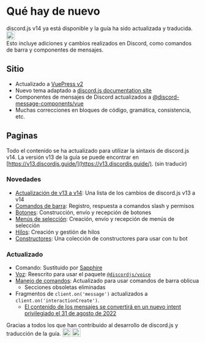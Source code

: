 <style scoped>
.emoji-container {
	display: inline-block;
}

.emoji-container .emoji-image {
	width: 1.375rem;
	height: 1.375rem;
	vertical-align: bottom;
}
</style>

# Qué hay de nuevo

<DiscordMessages>
	<DiscordMessage profile="bot">
		<template #interactions>
			<DiscordInteraction
				profile="user"
				author="discord.js"
				:command="true"
			>upgrade</DiscordInteraction>
		</template>
		discord.js v14 ya está disponible y la guía ha sido actualizada y traducida.
		<span class="emoji-container">
			<img class="emoji-image" title="tada" alt=":tada:" src="https://cdn.jsdelivr.net/gh/twitter/twemoji@v14.0.2/assets/72x72/1f389.png" />
		</span>
		<br />
		Esto incluye adiciones y cambios realizados en Discord, como comandos de barra y componentes de mensajes.
	</DiscordMessage>
</DiscordMessages>

## Sitio

- Actualizado a [VuePress v2](https://v2.vuepress.vuejs.org/)
- Nuevo tema adaptado a [discord.js documentation site](https://discord.js.org/)
- Componentes de mensajes de Discord actualizados a [@discord-message-components/vue](https://github.com/Danktuary/discord-message-components/blob/main/packages/vue/README.md)
- Muchas correcciones en bloques de código, gramática, consistencia, etc.

## Paginas

Todo el contenido se ha actualizado para utilizar la sintaxis de discord.js v14. La versión v13 de la guía se puede encontrar en [https://v13.discordjs.guide/](https://v13.discordjs.guide/). (sin traducir)

### Novedades

- [Actualización de v13 a v14](/additional-info/changes-in-v14.md): Una lista de los cambios de discord.js v13 a v14
- [Comandos de barra](/slash-commands/advanced-creation.md): Registro, respuesta a comandos slash y permisos
- [Botones](/interactions/buttons.md): Construcción, envío y recepción de botones
- [Menús de selección](/interactions/select-menus.md): Creación, envío y recepción de menús de selección
- [Hilos](/popular-topics/threads.md): Creación y gestión de hilos
- [Constructores](/popular-topics/builders.md): Una colección de constructores para usar con tu bot

### Actualizado

- Comando: Sustituido por [Sapphire](https://sapphirejs.dev/docs/Guide/getting-started/getting-started-with-sapphire)
- [Voz](/voz/): Reescrito para usar el paquete [`@discordjs/voice`](https://github.com/discordjs/discord.js/tree/main/packages/voice)
- [Manejo de comandos](/creating-your-bot/command-handling.md/): Actualizado para usar comandos de barra oblicua
  - Secciones obsoletas eliminadas
- Fragmentos de `client.on('message')` actualizados a `client.on('interactionCreate')`.
  - [El contenido de los mensajes se convertirá en un nuevo intent privilegiado el 31 de agosto de 2022](https://support-dev.discord.com/hc/articles/4404772028055)

<DiscordMessages>
	<DiscordMessage profile="bot">
		Gracias a todos los que han contribuido al desarrollo de discord.js y traducción de la guía.
		<span class="emoji-container">
			<img class="emoji-image" title="heart" alt=":heart:" src="https://cdn.jsdelivr.net/gh/twitter/twemoji@v14.0.2/assets/72x72/2764.png" />
			<img class="emoji-image" title="pat" alt=":pats:" src="https://cdn.discordapp.com/emojis/929127508933242912.gif?size=96&quality=lossless">
		</span>
	</DiscordMessage>
</DiscordMessages>

